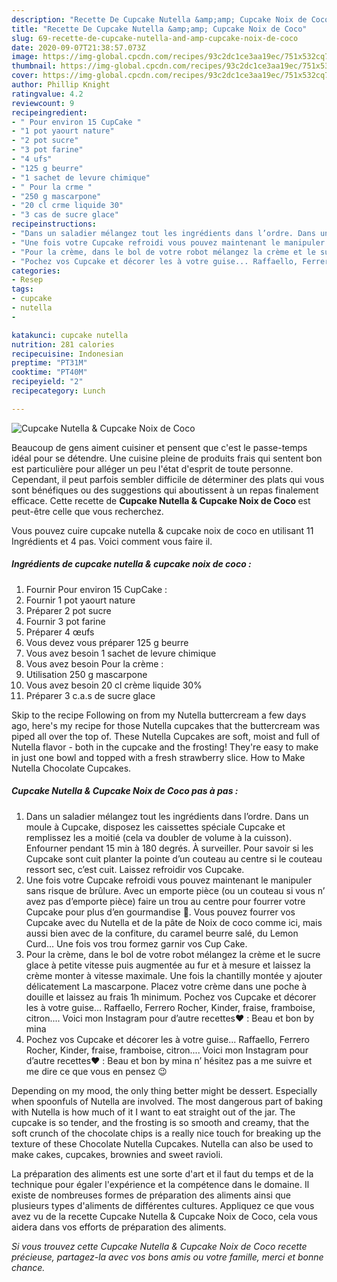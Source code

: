 ```yaml
---
description: "Recette De Cupcake Nutella &amp;amp; Cupcake Noix de Coco"
title: "Recette De Cupcake Nutella &amp;amp; Cupcake Noix de Coco"
slug: 69-recette-de-cupcake-nutella-and-amp-cupcake-noix-de-coco
date: 2020-09-07T21:38:57.073Z
image: https://img-global.cpcdn.com/recipes/93c2dc1ce3aa19ec/751x532cq70/cupcake-nutella-cupcake-noix-de-coco-photo-principale-de-la-recette.jpg
thumbnail: https://img-global.cpcdn.com/recipes/93c2dc1ce3aa19ec/751x532cq70/cupcake-nutella-cupcake-noix-de-coco-photo-principale-de-la-recette.jpg
cover: https://img-global.cpcdn.com/recipes/93c2dc1ce3aa19ec/751x532cq70/cupcake-nutella-cupcake-noix-de-coco-photo-principale-de-la-recette.jpg
author: Phillip Knight
ratingvalue: 4.2
reviewcount: 9
recipeingredient:
- " Pour environ 15 CupCake "
- "1 pot yaourt nature"
- "2 pot sucre"
- "3 pot farine"
- "4 ufs"
- "125 g beurre"
- "1 sachet de levure chimique"
- " Pour la crme "
- "250 g mascarpone"
- "20 cl crme liquide 30"
- "3 cas de sucre glace"
recipeinstructions:
- "Dans un saladier mélangez tout les ingrédients dans l’ordre. Dans un moule à Cupcake, disposez les caissettes spéciale Cupcake et remplissez les a moitié (cela va doubler de volume à la cuisson). Enfourner pendant 15 min à 180 degrés. À surveiller. Pour savoir si les Cupcake sont cuit planter la pointe d’un couteau au centre si le couteau ressort sec, c’est cuit. Laissez refroidir vos Cupcake."
- "Une fois votre Cupcake refroidi vous pouvez maintenant le manipuler sans risque de brûlure. Avec un emporte pièce (ou un couteau si vous n’ avez pas d’emporte pièce) faire un trou au centre pour fourrer votre Cupcake pour plus d’en gourmandise 🤤. Vous pouvez fourrer vos Cupcake avec du Nutella et de la pâte de Noix de coco comme ici, mais aussi bien avec de la confiture, du caramel beurre salé, du Lemon Curd... Une fois vos trou formez garnir vos Cup Cake."
- "Pour la crème, dans le bol de votre robot mélangez la crème et le sucre glace à petite vitesse puis augmentée au fur et à mesure et laissez la crème monter à vitesse maximale. Une fois la chantilly montée y ajouter délicatement La mascarpone. Placez votre crème dans une poche à douille et laissez au frais 1h minimum. Pochez vos Cupcake et décorer les à votre guise... Raffaello, Ferrero Rocher, Kinder, fraise, framboise, citron.... Voici mon Instagram pour d’autre recettes❤️ : Beau et bon by mina"
- "Pochez vos Cupcake et décorer les à votre guise... Raffaello, Ferrero Rocher, Kinder, fraise, framboise, citron.... Voici mon Instagram pour d’autre recettes❤️ : Beau et bon by mina n’ hésitez pas a me suivre et me dire ce que vous en pensez 😉"
categories:
- Resep
tags:
- cupcake
- nutella
- 

katakunci: cupcake nutella  
nutrition: 281 calories
recipecuisine: Indonesian
preptime: "PT31M"
cooktime: "PT40M"
recipeyield: "2"
recipecategory: Lunch

---
```



![Cupcake Nutella &amp; Cupcake Noix de Coco](https://img-global.cpcdn.com/recipes/93c2dc1ce3aa19ec/751x532cq70/cupcake-nutella-cupcake-noix-de-coco-photo-principale-de-la-recette.jpg)

Beaucoup de gens aiment cuisiner et pensent que c'est le passe-temps idéal pour se détendre. Une cuisine pleine de produits frais qui sentent bon est particulière pour alléger un peu l'état d'esprit de toute personne. Cependant, il peut parfois sembler difficile de déterminer des plats qui vous sont bénéfiques ou des suggestions qui aboutissent à un repas finalement efficace. Cette recette de <strong> Cupcake Nutella &amp; Cupcake Noix de Coco </strong> est peut-être celle que vous recherchez.

<!--inarticleads1-->

Vous pouvez cuire cupcake nutella &amp; cupcake noix de coco en utilisant 11 Ingrédients et 4 pas. Voici comment vous faire il.

##### Ingrédients de cupcake nutella &amp; cupcake noix de coco :

1. Fournir  Pour environ 15 CupCake :
1. Fournir 1 pot yaourt nature
1. Préparer 2 pot sucre
1. Fournir 3 pot farine
1. Préparer 4 œufs
1. Vous devez vous préparer 125 g beurre
1. Vous avez besoin 1 sachet de levure chimique
1. Vous avez besoin  Pour la crème :
1. Utilisation 250 g mascarpone
1. Vous avez besoin 20 cl crème liquide 30%
1. Préparer 3 c.a.s de sucre glace


Skip to the recipe Following on from my Nutella buttercream a few days ago, here&#39;s my recipe for those Nutella cupcakes that the buttercream was piped all over the top of. These Nutella Cupcakes are soft, moist and full of Nutella flavor - both in the cupcake and the frosting! They&#39;re easy to make in just one bowl and topped with a fresh strawberry slice. How to Make Nutella Chocolate Cupcakes. 

<!--inarticleads2-->

##### Cupcake Nutella &amp; Cupcake Noix de Coco pas à pas :

1. Dans un saladier mélangez tout les ingrédients dans l’ordre. Dans un moule à Cupcake, disposez les caissettes spéciale Cupcake et remplissez les a moitié (cela va doubler de volume à la cuisson). Enfourner pendant 15 min à 180 degrés. À surveiller. Pour savoir si les Cupcake sont cuit planter la pointe d’un couteau au centre si le couteau ressort sec, c’est cuit. Laissez refroidir vos Cupcake.
1. Une fois votre Cupcake refroidi vous pouvez maintenant le manipuler sans risque de brûlure. Avec un emporte pièce (ou un couteau si vous n’ avez pas d’emporte pièce) faire un trou au centre pour fourrer votre Cupcake pour plus d’en gourmandise 🤤. Vous pouvez fourrer vos Cupcake avec du Nutella et de la pâte de Noix de coco comme ici, mais aussi bien avec de la confiture, du caramel beurre salé, du Lemon Curd... Une fois vos trou formez garnir vos Cup Cake.
1. Pour la crème, dans le bol de votre robot mélangez la crème et le sucre glace à petite vitesse puis augmentée au fur et à mesure et laissez la crème monter à vitesse maximale. Une fois la chantilly montée y ajouter délicatement La mascarpone. Placez votre crème dans une poche à douille et laissez au frais 1h minimum. Pochez vos Cupcake et décorer les à votre guise... Raffaello, Ferrero Rocher, Kinder, fraise, framboise, citron.... Voici mon Instagram pour d’autre recettes❤️ : Beau et bon by mina
1. Pochez vos Cupcake et décorer les à votre guise... Raffaello, Ferrero Rocher, Kinder, fraise, framboise, citron.... Voici mon Instagram pour d’autre recettes❤️ : Beau et bon by mina n’ hésitez pas a me suivre et me dire ce que vous en pensez 😉


Depending on my mood, the only thing better might be dessert. Especially when spoonfuls of Nutella are involved. The most dangerous part of baking with Nutella is how much of it I want to eat straight out of the jar. The cupcake is so tender, and the frosting is so smooth and creamy, that the soft crunch of the chocolate chips is a really nice touch for breaking up the texture of these Chocolate Nutella Cupcakes. Nutella can also be used to make cakes, cupcakes, brownies and sweet ravioli. 

<!--inarticleads1-->

<p>
La préparation des aliments est une sorte d'art et il faut du temps et de la technique pour égaler l'expérience et la compétence dans le domaine. Il existe de nombreuses formes de préparation des aliments ainsi que plusieurs types d'aliments de différentes cultures. Appliquez ce que vous avez vu de la recette Cupcake Nutella &amp; Cupcake Noix de Coco, cela vous aidera dans vos efforts de préparation des aliments.
</p>

<p>
<i>Si vous trouvez cette Cupcake Nutella &amp; Cupcake Noix de Coco recette précieuse, partagez-la avec vos bons amis ou votre famille, merci et bonne chance.</i>
</p>
